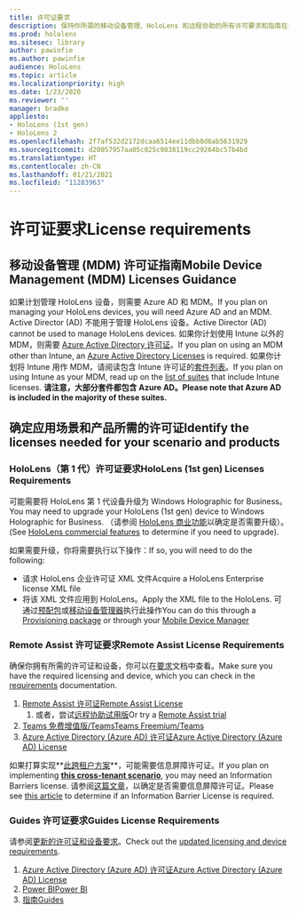 ```yaml
---
title: 许可证要求
description: 保持你所需的移动设备管理、HoloLens 和远程协助的所有许可要求和指南在最新状态。
ms.prod: hololens
ms.sitesec: library
author: pawinfie
ms.author: pawinfie
audience: HoloLens
ms.topic: article
ms.localizationpriority: high
ms.date: 1/23/2020
ms.reviewer: ''
manager: bradke
appliesto:
- HoloLens (1st gen)
- HoloLens 2
ms.openlocfilehash: 2f7af532d2172dcaa6514ee11dbb0d6ab5631929
ms.sourcegitcommit: d20057957aa05c025c9838119cc29264bc57b4bd
ms.translationtype: HT
ms.contentlocale: zh-CN
ms.lasthandoff: 01/21/2021
ms.locfileid: "11283963"
---
```

# <span data-ttu-id="120b6-103">许可证要求</span><span class="sxs-lookup"><span data-stu-id="120b6-103">License requirements</span></span>

## <span data-ttu-id="120b6-104">移动设备管理 (MDM) 许可证指南</span><span class="sxs-lookup"><span data-stu-id="120b6-104">Mobile Device Management (MDM) Licenses Guidance</span></span>

<span data-ttu-id="120b6-105">如果计划管理 HoloLens 设备，则需要 Azure AD 和 MDM。</span><span class="sxs-lookup"><span data-stu-id="120b6-105">If you plan on managing your HoloLens devices, you will need Azure AD and an MDM.</span></span> <span data-ttu-id="120b6-106">Active Director (AD) 不能用于管理 HoloLens 设备。</span><span class="sxs-lookup"><span data-stu-id="120b6-106">Active Director (AD) cannot be used to manage HoloLens devices.</span></span>
<span data-ttu-id="120b6-107">如果你计划使用 Intune 以外的 MDM，则需要 [Azure Active Directory 许可证](https://docs.microsoft.com/azure/active-directory/fundamentals/active-directory-whatis)。</span><span class="sxs-lookup"><span data-stu-id="120b6-107">If you plan on using an MDM other than Intune, an [Azure Active Directory Licenses](https://docs.microsoft.com/azure/active-directory/fundamentals/active-directory-whatis) is required.</span></span>
<span data-ttu-id="120b6-108">如果你计划将 Intune 用作 MDM，请阅读包含 Intune 许可证的[套件列表](https://docs.microsoft.com/intune/fundamentals/licenses)。</span><span class="sxs-lookup"><span data-stu-id="120b6-108">If you plan on using Intune as your MDM, read up on the [list of suites](https://docs.microsoft.com/intune/fundamentals/licenses) that include Intune licenses.</span></span> **<span data-ttu-id="120b6-109">请注意，大部分套件都包含 Azure AD。</span><span class="sxs-lookup"><span data-stu-id="120b6-109">Please note that Azure AD is included in the majority of these suites.</span></span>**

## <span data-ttu-id="120b6-110">确定应用场景和产品所需的许可证</span><span class="sxs-lookup"><span data-stu-id="120b6-110">Identify the licenses needed for your scenario and products</span></span>

### <span data-ttu-id="120b6-111">HoloLens（第 1 代）许可证要求</span><span class="sxs-lookup"><span data-stu-id="120b6-111">HoloLens (1st gen) Licenses Requirements</span></span>

<span data-ttu-id="120b6-112">可能需要将 HoloLens 第 1 代设备升级为 Windows Holographic for Business。</span><span class="sxs-lookup"><span data-stu-id="120b6-112">You may need to upgrade your HoloLens (1st gen) device to Windows Holographic for Business.</span></span> <span data-ttu-id="120b6-113">（请参阅 [HoloLens 商业功能](holoLens-commercial-features.md#feature-comparison-between-editions)以确定是否需要升级）。</span><span class="sxs-lookup"><span data-stu-id="120b6-113">(See [HoloLens commercial features](holoLens-commercial-features.md#feature-comparison-between-editions) to determine if you need to upgrade).</span></span>

 <span data-ttu-id="120b6-114">如果需要升级，你将需要执行以下操作：</span><span class="sxs-lookup"><span data-stu-id="120b6-114">If so, you will need to do the following:</span></span>

- <span data-ttu-id="120b6-115">请求 HoloLens 企业许可证 XML 文件</span><span class="sxs-lookup"><span data-stu-id="120b6-115">Acquire a HoloLens Enterprise license XML file</span></span>
- <span data-ttu-id="120b6-116">将该 XML 文件应用到 HoloLens。</span><span class="sxs-lookup"><span data-stu-id="120b6-116">Apply the XML file to the HoloLens.</span></span> <span data-ttu-id="120b6-117">可通过[预配包](hololens-provisioning.md)或[移动设备管理器](https://docs.microsoft.com/intune/configuration/holographic-upgrade)执行此操作</span><span class="sxs-lookup"><span data-stu-id="120b6-117">You can do this through a [Provisioning package](hololens-provisioning.md) or through your [Mobile Device Manager](https://docs.microsoft.com/intune/configuration/holographic-upgrade)</span></span>

### <span data-ttu-id="120b6-118">Remote Assist 许可证要求</span><span class="sxs-lookup"><span data-stu-id="120b6-118">Remote Assist License Requirements</span></span>

<span data-ttu-id="120b6-119">确保你拥有所需的许可证和设备，你可以在[要求](https://docs.microsoft.com/dynamics365/mixed-reality/remote-assist/requirements)文档中查看。</span><span class="sxs-lookup"><span data-stu-id="120b6-119">Make sure you have the required licensing and device, which you can check in the [requirements](https://docs.microsoft.com/dynamics365/mixed-reality/remote-assist/requirements) documentation.</span></span>

1. [<span data-ttu-id="120b6-120">Remote Assist 许可证</span><span class="sxs-lookup"><span data-stu-id="120b6-120">Remote Assist License</span></span>](https://docs.microsoft.com/dynamics365/mixed-reality/remote-assist/buy-and-deploy-remote-assist)
    1. <span data-ttu-id="120b6-121">或者，尝试[远程协助试用版](https://docs.microsoft.com/dynamics365/mixed-reality/remote-assist/try-remote-assist)</span><span class="sxs-lookup"><span data-stu-id="120b6-121">Or try a [Remote Assist trial](https://docs.microsoft.com/dynamics365/mixed-reality/remote-assist/try-remote-assist)</span></span>
1. [<span data-ttu-id="120b6-122">Teams 免费增值版/Teams</span><span class="sxs-lookup"><span data-stu-id="120b6-122">Teams Freemium/Teams</span></span>](https://products.office.com/microsoft-teams/free)
1. [<span data-ttu-id="120b6-123">Azure Active Directory (Azure AD) 许可证</span><span class="sxs-lookup"><span data-stu-id="120b6-123">Azure Active Directory (Azure AD) License</span></span>](https://docs.microsoft.com/azure/active-directory/fundamentals/active-directory-whatis)

<span data-ttu-id="120b6-124">如果打算实现**[此跨租户方案](https://docs.microsoft.com/dynamics365/mixed-reality/remote-assist/cross-tenant-overview#scenario-2-leasing-services-to-other-tenants)**，可能需要信息屏障许可证。</span><span class="sxs-lookup"><span data-stu-id="120b6-124">If you plan on implementing **[this cross-tenant scenario](https://docs.microsoft.com/dynamics365/mixed-reality/remote-assist/cross-tenant-overview#scenario-2-leasing-services-to-other-tenants)**, you may need an Information Barriers license.</span></span> <span data-ttu-id="120b6-125">请参阅[这篇文章](https://docs.microsoft.com/dynamics365/mixed-reality/remote-assist/cross-tenant-licensing-implementation#step-1-determine-if-information-barriers-are-necessary)，以确定是否需要信息屏障许可证。</span><span class="sxs-lookup"><span data-stu-id="120b6-125">Please see [this article](https://docs.microsoft.com/dynamics365/mixed-reality/remote-assist/cross-tenant-licensing-implementation#step-1-determine-if-information-barriers-are-necessary) to determine if an Information Barrier License is required.</span></span>

### <span data-ttu-id="120b6-126">Guides 许可证要求</span><span class="sxs-lookup"><span data-stu-id="120b6-126">Guides License Requirements</span></span>

<span data-ttu-id="120b6-127">请参阅[更新的许可证和设备要求](https://docs.microsoft.com/dynamics365/mixed-reality/guides/requirements)。</span><span class="sxs-lookup"><span data-stu-id="120b6-127">Check out the [updated licensing and device requirements](https://docs.microsoft.com/dynamics365/mixed-reality/guides/requirements).</span></span>

1. [<span data-ttu-id="120b6-128">Azure Active Directory (Azure AD) 许可证</span><span class="sxs-lookup"><span data-stu-id="120b6-128">Azure Active Directory (Azure AD) License</span></span>](https://docs.microsoft.com/azure/active-directory/fundamentals/active-directory-whatis)
1. [<span data-ttu-id="120b6-129">Power BI</span><span class="sxs-lookup"><span data-stu-id="120b6-129">Power BI</span></span>](https://powerbi.microsoft.com/desktop/)
1. [<span data-ttu-id="120b6-130">指南</span><span class="sxs-lookup"><span data-stu-id="120b6-130">Guides</span></span>](https://docs.microsoft.com/dynamics365/mixed-reality/guides/setup)
